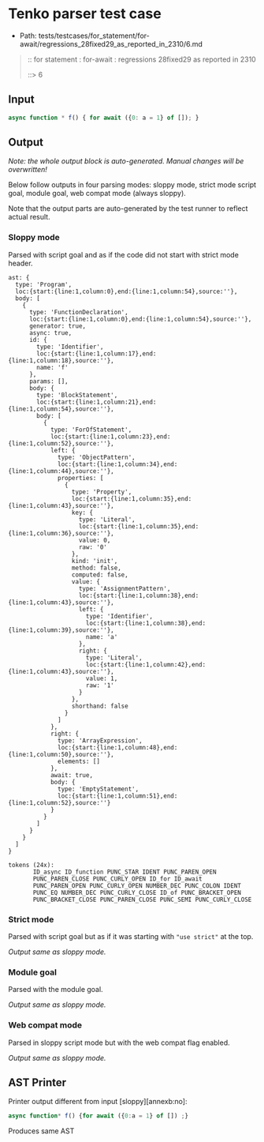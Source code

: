 # Tenko parser test case

- Path: tests/testcases/for_statement/for-await/regressions_28fixed29_as_reported_in_2310/6.md

> :: for statement : for-await : regressions 28fixed29 as reported in 2310
>
> ::> 6

## Input

`````js
async function * f() { for await ({0: a = 1} of []); }
`````

## Output

_Note: the whole output block is auto-generated. Manual changes will be overwritten!_

Below follow outputs in four parsing modes: sloppy mode, strict mode script goal, module goal, web compat mode (always sloppy).

Note that the output parts are auto-generated by the test runner to reflect actual result.

### Sloppy mode

Parsed with script goal and as if the code did not start with strict mode header.

`````
ast: {
  type: 'Program',
  loc:{start:{line:1,column:0},end:{line:1,column:54},source:''},
  body: [
    {
      type: 'FunctionDeclaration',
      loc:{start:{line:1,column:0},end:{line:1,column:54},source:''},
      generator: true,
      async: true,
      id: {
        type: 'Identifier',
        loc:{start:{line:1,column:17},end:{line:1,column:18},source:''},
        name: 'f'
      },
      params: [],
      body: {
        type: 'BlockStatement',
        loc:{start:{line:1,column:21},end:{line:1,column:54},source:''},
        body: [
          {
            type: 'ForOfStatement',
            loc:{start:{line:1,column:23},end:{line:1,column:52},source:''},
            left: {
              type: 'ObjectPattern',
              loc:{start:{line:1,column:34},end:{line:1,column:44},source:''},
              properties: [
                {
                  type: 'Property',
                  loc:{start:{line:1,column:35},end:{line:1,column:43},source:''},
                  key: {
                    type: 'Literal',
                    loc:{start:{line:1,column:35},end:{line:1,column:36},source:''},
                    value: 0,
                    raw: '0'
                  },
                  kind: 'init',
                  method: false,
                  computed: false,
                  value: {
                    type: 'AssignmentPattern',
                    loc:{start:{line:1,column:38},end:{line:1,column:43},source:''},
                    left: {
                      type: 'Identifier',
                      loc:{start:{line:1,column:38},end:{line:1,column:39},source:''},
                      name: 'a'
                    },
                    right: {
                      type: 'Literal',
                      loc:{start:{line:1,column:42},end:{line:1,column:43},source:''},
                      value: 1,
                      raw: '1'
                    }
                  },
                  shorthand: false
                }
              ]
            },
            right: {
              type: 'ArrayExpression',
              loc:{start:{line:1,column:48},end:{line:1,column:50},source:''},
              elements: []
            },
            await: true,
            body: {
              type: 'EmptyStatement',
              loc:{start:{line:1,column:51},end:{line:1,column:52},source:''}
            }
          }
        ]
      }
    }
  ]
}

tokens (24x):
       ID_async ID_function PUNC_STAR IDENT PUNC_PAREN_OPEN
       PUNC_PAREN_CLOSE PUNC_CURLY_OPEN ID_for ID_await
       PUNC_PAREN_OPEN PUNC_CURLY_OPEN NUMBER_DEC PUNC_COLON IDENT
       PUNC_EQ NUMBER_DEC PUNC_CURLY_CLOSE ID_of PUNC_BRACKET_OPEN
       PUNC_BRACKET_CLOSE PUNC_PAREN_CLOSE PUNC_SEMI PUNC_CURLY_CLOSE
`````

### Strict mode

Parsed with script goal but as if it was starting with `"use strict"` at the top.

_Output same as sloppy mode._

### Module goal

Parsed with the module goal.

_Output same as sloppy mode._

### Web compat mode

Parsed in sloppy script mode but with the web compat flag enabled.

_Output same as sloppy mode._

## AST Printer

Printer output different from input [sloppy][annexb:no]:

````js
async function* f() {for await ({0:a = 1} of []) ;}
````

Produces same AST
